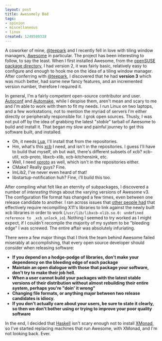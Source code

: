 ```yaml
--- 
layout: post
title: Awesomely Bad
tags: 
- opinion
- miscellaneous
- linux
created: 1248580338
---
```

A coworker of mine, [@teepark](http://twitter.com/teepark) and I recently 
fell in love with tiling window managers, <a id="aptureLink_cBdTGh5mhu" href="http://en.wikipedia.org/wiki/Awesome%20%28window%20manager%29">Awesome</a>
in particular. The project has been interesting to follow, to say the least. When I 
first installed Awesome, from the [openSUSE package directory](http://software.opensuse.org/search),
I had version 2, it was fairly basic, relatively easy to configure and enough to hook
me on the idea of a tiling window manager. After conferring with [@teepark](http://twitter.com/teepark), 
I discovered that he had **version 3** which was much better, had some new fancy features, and
an incremented version number, therefore I required it.

In general, I'm a fairly competent open-source contributor and user. <a id="aptureLink_JtLnexfCQX" href="http://en.wikipedia.org/wiki/Autoconf">Autoconf</a> and <a id="aptureLink_tFM3XdzbUg" href="http://en.wikipedia.org/wiki/Automake">Automake,</a> while I
despise them, aren't mean and scary to me and I'm able to work with them to fit my needs. 
I run Linux on two laptops, and a few 
workstations, not to mention the myriad of servers I'm either directly or peripherally responsible 
for. I grok open sources. Thusly, I was not put off by the idea of grabbing the latest "*stable*" tarball 
of Awesome to build and install it. That began my slow and painful journey to get this software built, 
and installed.

* Oh, it needs <a id="aptureLink_7epjSjKClG" href="http://en.wikipedia.org/wiki/Lua%20programming%20language">Lua</a>, I'll install that from the repositories.
* Hm, what's this [xcb](http://xcb.freedesktop.org/) I need, and isn't in the repositories. I guess I'll have to build that myself, oh but wait, there's different subsets of xcb? xcb-util, xcb-proto, libxcb-xlib, xcb-kitchensink, etc.
* Well, I need [xproto](http://xorg.freedesktop.org/archive/individual/proto/) as well, which isn't in the repositories either.
* CMake? Really guys? Fine.
* ImLib2, I've never even heard of that!
* libstartup-notification huh? Fine, i'll build this too.

After compiling what felt like an eternity of subpackages, I discovered a number of *interesting* 
things about the varying versions of Awesome v3. The configuration file format has changed a few 
times, even between one release candidate to another. I ran across issues that [other people had](http://spiralofhope.wordpress.com/2009/04/14/awesome-window-manager-installation-misadventure/) 
that effectively require recompilling X11's libraries to link against the newly built xcb libraries 
in order to work  (`/usr/lib/libxcb-xlib.so.0: undefined reference to _xcb_unlock_io`). Nothing I 
seemed to try worked as I might expect, if I couldn't recompile the majority of my system to be 
"bleeding edge" I was screwed. The entire affair was absolutely infuriating.

There were a few major things that I think the team behind Awesome failed miserably at accomplishing, 
that every open source developer should consider when releasing software:

* **If you depend on a hodge-podge of libraries, don't make your dependency on the bleeding edge of each package**
* **Maintain an open dialogue with those that package your software, don't try to make their job hell.**
* **When a user cannot build your packages with the latest stable versions of their distribution without almost rebuilding their entire system, perhaps you're "doin' it wrong"**
* **Changing file formats, or anything major between two release candidates is idiocy.**
* **If you don't actually care about your users, be sure to state it clearly, so then we don't bother using or trying to improve your poor quality software**


In the end, I decided that <a id="aptureLink_9yLUGUwEJ0" href="http://en.wikipedia.org/wiki/Haskell%20%28programming%20language%29">Haskell</a> isn't scary enough not to install <a id="aptureLink_IqW50ui9RW" href="http://en.wikipedia.org/wiki/Xmonad">XMonad</a>, so 
I've started replacing machines that run Awesome, with XMonad, and I'm not looking back. Ever.

